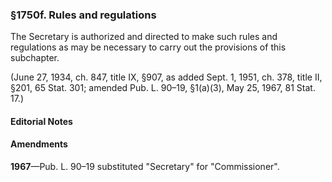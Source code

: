 ### §1750f. Rules and regulations ###

The Secretary is authorized and directed to make such rules and regulations as may be necessary to carry out the provisions of this subchapter.

(June 27, 1934, ch. 847, title IX, §907, as added Sept. 1, 1951, ch. 378, title II, §201, 65 Stat. 301; amended Pub. L. 90–19, §1(a)(3), May 25, 1967, 81 Stat. 17.)

#### **Editorial Notes** ####

#### Amendments ####

**1967**—Pub. L. 90–19 substituted "Secretary" for "Commissioner".